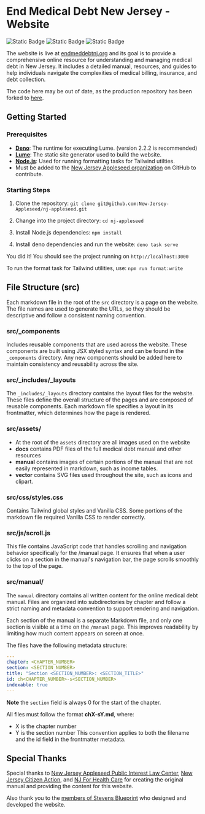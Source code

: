 # End Medical Debt New Jersey - Website

![Static Badge](https://img.shields.io/badge/Lume-JavaScript-blue)
![Static Badge](https://img.shields.io/badge/Tailwind-CSS-green)
![Static Badge](https://img.shields.io/badge/Blueprint_2025-0078E8)

The website is live at [endmeddebtnj.org](https://endmeddebtnj.org) and its goal is to provide a comprehensive online resource for understanding and managing medical debt in New Jersey. It includes a detailed manual, resources, and guides to help individuals navigate the complexities of medical billing, insurance, and debt collection.

The code here may be out of date, as the production repository has been forked to [here](https://github.com/New-Jersey-Appleseed/nj-appleseed).

## Getting Started

### Prerequisites

- **[Deno](https://deno.com/)**: The runtime for executing Lume. (version 2.2.2 is recommended)
- **[Lume](https://lume.land/)**: The static site generator used to build the website.
- **[Node.js](https://nodejs.org/en)**: Used for running formatting tasks for Tailwind utilties.
- Must be added to the [New Jersey Appleseed organization](https://github.com/New-Jersey-Appleseed) on GitHub to contribute.

### Starting Steps

1. Clone the repository:
   `git clone git@github.com:New-Jersey-Appleseed/nj-appleseed.git`

2. Change into the project directory:
   `cd nj-appleseed`

3. Install Node.js dependencies:
   `npm install`

4. Install deno dependencies and run the website:
   `deno task serve`

You did it! You should see the project running on `http://localhost:3000`

To run the format task for Tailwind utilities, use:
`npm run format:write`

## File Structure (src)

Each markdown file in the root of the `src` directory is a page on the website. The file names are used to generate the URLs, so they should be descriptive and follow a consistent naming convention.

### src/\_components

Includes reusable components that are used across the website. These components are built using JSX styled syntax and can be found in the `_components` directory. Any new components should be added here to maintain consistency and reusability across the site.

### src/\_includes/\_layouts

The `_includes/_layouts` directory contains the layout files for the website. These files define the overall structure of the pages and are composed of reusable components. Each markdown file specifies a layout in its frontmatter, which determines how the page is rendered.

### src/assets/

- At the root of the `assets` directory are all images used on the website
- **docs** contains PDF files of the full medical debt manual and other resources
- **manual** contains images of certain portions of the manual that are not
  easily represented in markdown, such as income tables.
- **vector** contains SVG files used throughout the site, such as icons and clipart.

### src/css/styles.css

Contains Tailwind global styles and Vanilla CSS. Some portions of the markdown file required Vanilla CSS to render correctly.

### src/js/scroll.js

This file contains JavaScript code that handles scrolling and navigation behavior specifically for the /manual page. It ensures that when a user clicks on a section in the manual's navigation bar, the page scrolls smoothly to the top of the page.

### src/manual/

The `manual` directory contains all written content for the online medical debt manual. Files are organized into subdirectories by chapter and follow a strict naming and metadata convention to support rendering and navigation.

Each section of the manual is a separate Markdown file, and only one section is visible at a time on the `/manual` page. This improves readability by limiting how much content appears on screen at once.

The files have the following metadata structure:

```yaml
---
chapter: <CHAPTER_NUMBER>
section: <SECTION_NUMBER>
title: "Section <SECTION_NUMBER>: <SECTION_TITLE>"
id: ch<CHAPTER_NUMBER>-s<SECTION_NUMBER>
indexable: true
---
```

**Note** the `section` field is always 0 for the start of the chapter.

All files must follow the format **chX-sY.md**, where:

- X is the chapter number
- Y is the section number
  This convention applies to both the filename and the id field in the frontmatter metadata.

## Special Thanks

Special thanks to [New Jersey Appleseed Public Interest Law Center](https://njappleseed.org/), [New Jersey Citizen Action](https://www.njcitizenaction.org/), and [NJ For Health Care](https://njforhealthcare.org/) for creating the original manual and providing the content for this website.

Also thank you to the [members of Stevens Blueprint](https://sitblueprint.com/projects/nj-appleseed/) who designed and developed the website.
